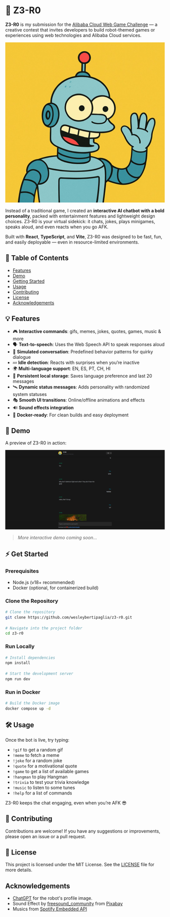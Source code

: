 # 🤖 Z3-R0

**Z3-R0** is my submission for the [Alibaba Cloud Web Game Challenge](https://dev.to/devteam/join-us-for-the-alibaba-cloud-web-game-challenge-3000-in-prizes-1n5d?bb=220943) — a creative contest that invites developers to build robot-themed games or experiences using web technologies and Alibaba Cloud services.

![Z3-R0](./demo/z3r0.jpg)

Instead of a traditional game, I created an **interactive AI chatbot with a bold personality**, packed with entertainment features and lightweight design choices. Z3-R0 is your virtual sidekick: it chats, jokes, plays minigames, speaks aloud, and even reacts when you go AFK.

Built with **React**, **TypeScript**, and **Vite**, Z3-R0 was designed to be fast, fun, and easily deployable — even in resource-limited environments.

## 📌 Table of Contents

- [Features](#-features)
- [Demo](#-demo)
- [Getting Started](#-getting-started)
- [Usage](#-usage)
- [Contributing](#-contributing)
- [License](#-license)
- [Acknowledgements](#-acknowledgements)

## 💡 Features

- 🎮 **Interactive commands**: gifs, memes, jokes, quotes, games, music & more
- 🗣️ **Text-to-speech**: Uses the Web Speech API to speak responses aloud
- 🧠 **Simulated conversation**: Predefined behavior patterns for quirky dialogue
- 💤 **Idle detection**: Reacts with surprises when you’re inactive
- 🌍 **Multi-language support**: EN, ES, PT, CH, HI
- 💾 **Persistent local storage**: Saves language preference and last 20 messages
- 🛰️ **Dynamic status messages**: Adds personality with randomized system statuses
- 🎭 **Smooth UI transitions**: Online/offline animations and effects
- 🔊 **Sound effects integration**
- 🐳 **Docker-ready**: For clean builds and easy deployment

## 🚀 Demo

A preview of Z3-R0 in action:

![Z3-R0 Screenshot](./demo/image.png)

> _More interactive demo coming soon..._

## ⚡ Get Started

### Prerequisites

- Node.js (v18+ recommended)
- Docker (optional, for containerized build)

### Clone the Repository

```bash
# Clone the repository
git clone https://github.com/wesleybertipaglia/z3-r0.git

# Navigate into the project folder
cd z3-r0
```

### Run Locally

```bash
# Install dependencies
npm install

# Start the development server
npm run dev
```

### Run in Docker

```bash
# Build the Docker image
docker compose up -d
```

## 🛠️ Usage

Once the bot is live, try typing:

- `!gif` to get a random gif
- `!meme` to fetch a meme
- `!joke` for a random joke
- `!quote` for a motivational quote
- `!game` to get a list of available games
- `!hangman` to play Hangman
- `!trivia` to test your trivia knowledge
- `!music` to listen to some tunes
- `!help` for a list of commands

Z3-R0 keeps the chat engaging, even when you’re AFK 😎

## 🤝 Contributing

Contributions are welcome! If you have any suggestions or improvements, please open an issue or a pull request.

## 📄 License

This project is licensed under the MIT License. See the [LICENSE](LICENSE) file for more details.

## Acknowledgements

- [ChatGPT](https://openai.com/blog/chatgpt) for the robot's profile image.
- Sound Effect by <a href="https://pixabay.com/users/freesound_community-46691455/?utm_source=link-attribution&utm_medium=referral&utm_campaign=music&utm_content=91931">freesound_community</a> from <a href="https://pixabay.com//?utm_source=link-attribution&utm_medium=referral&utm_campaign=music&utm_content=91931">Pixabay</a>
- Musics from [Spotify Embedded API](https://developer.spotify.com/documentation/web-playback-sdk/quick-start/)